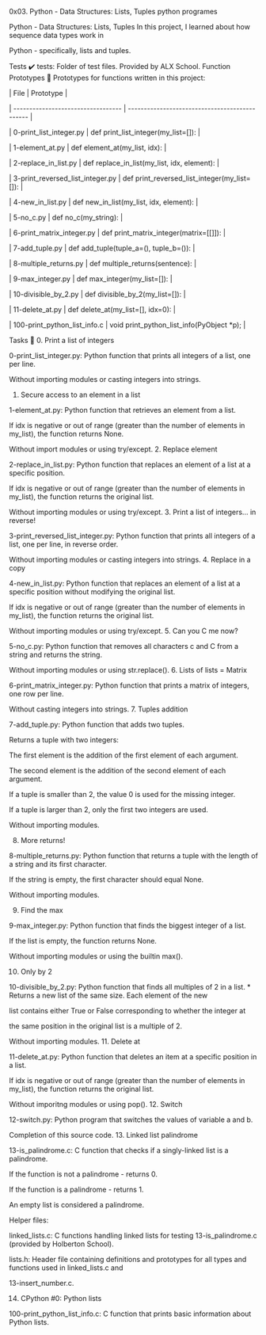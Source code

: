 0x03. Python - Data Structures: Lists, Tuples
python programes

Python - Data Structures: Lists, Tuples
In this project, I learned about how sequence data types work in

Python - specifically, lists and tuples.

Tests ✔️
tests: Folder of test files. Provided by ALX School.
Function Prototypes 💾
Prototypes for functions written in this project:

| File | Prototype |

| ---------------------------------- | ---------------------------------------------- |

| 0-print_list_integer.py | def print_list_integer(my_list=[]): |

| 1-element_at.py | def element_at(my_list, idx): |

| 2-replace_in_list.py | def replace_in_list(my_list, idx, element): |

| 3-print_reversed_list_integer.py | def print_reversed_list_integer(my_list=[]): |

| 4-new_in_list.py | def new_in_list(my_list, idx, element): |

| 5-no_c.py | def no_c(my_string): |

| 6-print_matrix_integer.py | def print_matrix_integer(matrix=[[]]): |

| 7-add_tuple.py | def add_tuple(tuple_a=(), tuple_b=()): |

| 8-multiple_returns.py | def multiple_returns(sentence): |

| 9-max_integer.py | def max_integer(my_list=[]): |

| 10-divisible_by_2.py | def divisible_by_2(my_list=[]): |

| 11-delete_at.py | def delete_at(my_list=[], idx=0): |

| 100-print_python_list_info.c | void print_python_list_info(PyObject *p); |

Tasks 📃
0. Print a list of integers

0-print_list_integer.py: Python function that prints all
integers of a list, one per line.

Without importing modules or casting integers into strings.
1. Secure access to an element in a list

1-element_at.py: Python function that retrieves an element
from a list.

If idx is negative or out of range (greater than the number of elements in
my_list), the function returns None.

Without import modules or using try/except.
2. Replace element

2-replace_in_list.py: Python function that replaces an element
of a list at a specific position.

If idx is negative or out of range (greater than the number of elements
in my_list), the function returns the original list.

Without importing modules or using try/except.
3. Print a list of integers... in reverse!

3-print_reversed_list_integer.py: Python
function that prints all integers of a list, one per line, in reverse order.

Without importing modules or casting integers into strings.
4. Replace in a copy

4-new_in_list.py: Python function that replaces an element of a
list at a specific position without modifying the original list.

If idx is negative or out of range (greater than the number of elements in
my_list), the function returns the original list.

Without importing modules or using try/except.
5. Can you C me now?

5-no_c.py: Python function that removes all characters c
and C from a string and returns the string.

Without importing modules or using str.replace().
6. Lists of lists = Matrix

6-print_matrix_integer.py: Python function that prints
a matrix of integers, one row per line.

Without casting integers into strings.
7. Tuples addition

7-add_tuple.py: Python function that adds two tuples.

Returns a tuple with two integers:

The first element is the addition of the first element of each argument.

The second element is the addition of the second element of each argument.

If a tuple is smaller than 2, the value 0 is used for the missing integer.

If a tuple is larger than 2, only the first two integers are used.

Without importing modules.

8. More returns!

8-multiple_returns.py: Python function that returns a
tuple with the length of a string and its first character.

If the string is empty, the first character should equal None.

Without importing modules.

9. Find the max

9-max_integer.py: Python function that finds the biggest integer
of a list.

If the list is empty, the function returns None.

Without importing modules or using the builtin max().

10. Only by 2

10-divisible_by_2.py: Python function that finds all multiples
of 2 in a list. * Returns a new list of the same size. Each element of the new

list contains either True or False corresponding to whether the integer at

the same position in the original list is a multiple of 2.

Without importing modules.
11. Delete at

11-delete_at.py: Python function that deletes an item at
a specific position in a list.

If idx is negative or out of range (greater than the number of elements in
my_list), the function returns the original list.

Without imporitng modules or using pop().
12. Switch

12-switch.py: Python program that switches the values of
variable a and b.

Completion of this source code.
13. Linked list palindrome

13-is_palindrome.c: C function that checks if a
singly-linked list is a palindrome.

If the function is not a palindrome - returns 0.

If the function is a palindrome - returns 1.

An empty list is considered a palindrome.

Helper files:

linked_lists.c: C functions handling linked lists for
testing 13-is_palindrome.c (provided by Holberton School).

lists.h: Header file containing definitions and prototypes for all types
and functions used in linked_lists.c and

13-insert_number.c.

14. CPython #0: Python lists

100-print_python_list_info.c: C function that
prints basic information about Python lists.
